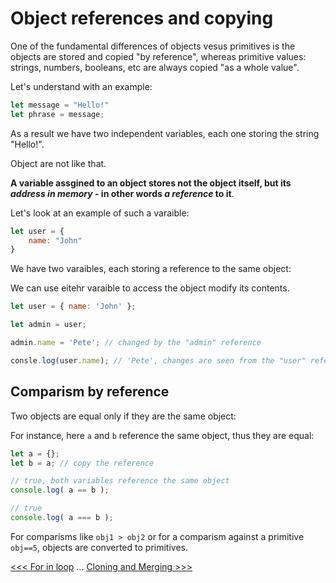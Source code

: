 # Object references and copying

One of the fundamental differences of objects vesus primitives is the objects are stored and copied "by reference", whereas primitive values: strings, numbers, booleans, etc are always copied "as a whole value".

Let's understand with an example:

```js
let message = "Hello!"
let phrase = message;
```

As a result we have two independent variables, each one storing the string "Hello!".

Object are not like that.

**A variable assgined to an object stores not the object itself, but its *address in memory* - in other words *a reference* to it**.

Let's look at an example of such a varaible:

```js
let user = {
    name: "John"
}
```

We have two varaibles, each storing a reference to the same object:

We can use eitehr varaible to access the object modify its contents.

```js
let user = { name: 'John' };

let admin = user;

admin.name = 'Pete'; // changed by the "admin" reference

consle.log(user.name); // 'Pete', changes are seen from the "user" reference
```

## Comparism by reference

Two objects are equal only if they are the same object:

For instance, here `a` and `b` reference the same object, thus they are equal:

```js
let a = {};
let b = a; // copy the reference

// true, both variables reference the same object
console.log( a == b ); 

// true
console.log( a === b ); 
```

For comparisms like `obj1 > obj2` or for a comparism against a primitive `obj==5`, objects are converted to primitives. 

[<<< For in loop](106-ForInLoop.md) ... [Cloning and Merging >>>](108-CloningAndMerging.md)